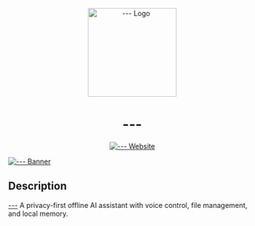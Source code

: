 <div align="center">
  <a href="#" target="_blank">
    <img width="180" src="assets/logo/app_logo_with_background.svg" alt="--- Logo">
  </a>
</div>
<h1 align="center">---</h1>
<p align="center">
    <a href="#"><img alt="--- Website" src="https://img.shields.io/badge/project-website-purple?&labelColor=gray"></a>
</p>

<a href="#" target="_blank">
    <img alt="--- Banner" src="assets/banners/app_banner.png"/>
</a>


## Description

[---](#) A privacy-first offline AI assistant with voice control, file management, and local memory.


